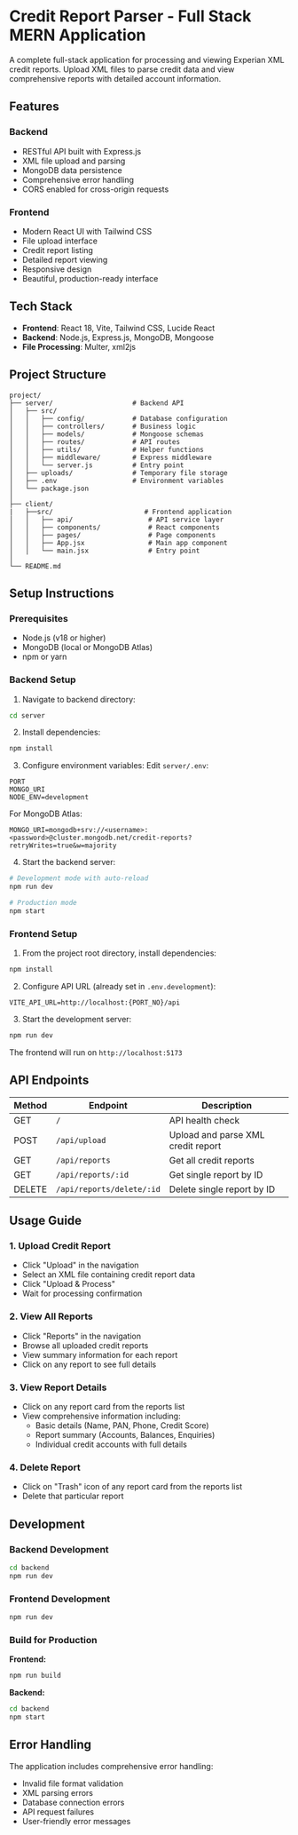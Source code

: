 # Credit Report Parser - Full Stack MERN Application

A complete full-stack application for processing and viewing Experian XML credit reports. Upload XML files to parse credit data and view comprehensive reports with detailed account information.

## Features

### Backend

- RESTful API built with Express.js
- XML file upload and parsing
- MongoDB data persistence
- Comprehensive error handling
- CORS enabled for cross-origin requests

### Frontend

- Modern React UI with Tailwind CSS
- File upload interface
- Credit report listing
- Detailed report viewing
- Responsive design
- Beautiful, production-ready interface

## Tech Stack

- **Frontend**: React 18, Vite, Tailwind CSS, Lucide React
- **Backend**: Node.js, Express.js, MongoDB, Mongoose
- **File Processing**: Multer, xml2js

## Project Structure

```
project/
├── server/                    # Backend API
│   ├── src/
│   │   ├── config/            # Database configuration
│   │   ├── controllers/       # Business logic
│   │   ├── models/            # Mongoose schemas
│   │   ├── routes/            # API routes
│   │   ├── utils/             # Helper functions
│   │   ├── middleware/        # Express middleware
│   │   └── server.js          # Entry point
│   ├── uploads/               # Temporary file storage
│   ├── .env                   # Environment variables
│   └── package.json
│
├── client/
|   ├──src/                       # Frontend application
│   │   ├── api/                   # API service layer
│   │   ├── components/            # React components
│   │   ├── pages/                 # Page components
│   │   ├── App.jsx                # Main app component
│   │   └── main.jsx               # Entry point
│
└── README.md
```

## Setup Instructions

### Prerequisites

- Node.js (v18 or higher)
- MongoDB (local or MongoDB Atlas)
- npm or yarn

### Backend Setup

1. Navigate to backend directory:

```bash
cd server
```

2. Install dependencies:

```bash
npm install
```

3. Configure environment variables:
   Edit `server/.env`:

```
PORT
MONGO_URI
NODE_ENV=development
```

For MongoDB Atlas:

```
MONGO_URI=mongodb+srv://<username>:<password>@cluster.mongodb.net/credit-reports?retryWrites=true&w=majority
```

4. Start the backend server:

```bash
# Development mode with auto-reload
npm run dev

# Production mode
npm start
```

### Frontend Setup

1. From the project root directory, install dependencies:

```bash
npm install
```

2. Configure API URL (already set in `.env.development`):

```
VITE_API_URL=http://localhost:{PORT_NO}/api
```

3. Start the development server:

```bash
npm run dev
```

The frontend will run on `http://localhost:5173`

## API Endpoints

| Method | Endpoint                  | Description                        |
| ------ | ------------------------- | ---------------------------------- |
| GET    | `/`                       | API health check                   |
| POST   | `/api/upload`             | Upload and parse XML credit report |
| GET    | `/api/reports`            | Get all credit reports             |
| GET    | `/api/reports/:id`        | Get single report by ID            |
| DELETE | `/api/reports/delete/:id` | Delete single report by ID         |

## Usage Guide

### 1. Upload Credit Report

- Click "Upload" in the navigation
- Select an XML file containing credit report data
- Click "Upload & Process"
- Wait for processing confirmation

### 2. View All Reports

- Click "Reports" in the navigation
- Browse all uploaded credit reports
- View summary information for each report
- Click on any report to see full details

### 3. View Report Details

- Click on any report card from the reports list
- View comprehensive information including:
  - Basic details (Name, PAN, Phone, Credit Score)
  - Report summary (Accounts, Balances, Enquiries)
  - Individual credit accounts with full details

### 4. Delete Report

- Click on "Trash" icon of any report card from the reports list
- Delete that particular report

## Development

### Backend Development

```bash
cd backend
npm run dev
```

### Frontend Development

```bash
npm run dev
```

### Build for Production

**Frontend:**

```bash
npm run build
```

**Backend:**

```bash
cd backend
npm start
```

## Error Handling

The application includes comprehensive error handling:

- Invalid file format validation
- XML parsing errors
- Database connection errors
- API request failures
- User-friendly error messages
